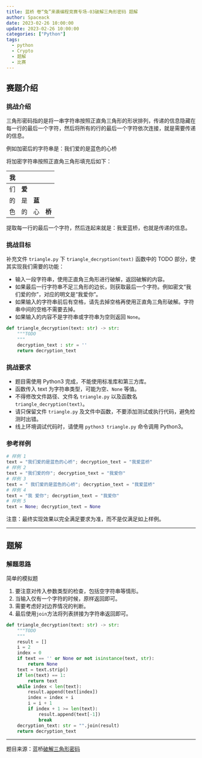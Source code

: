 ```yaml
---
title: 蓝桥 卷“兔”来袭编程竞赛专场-03破解三角形密码 题解
author: Spaceack
date: 2023-02-26 10:00:00
update: 2023-02-26 10:00:00
categories: ["Python"]
tags: 
  - python
  - Crypto
  - 题解
  - 比赛
---
```

## 赛题介绍

### 挑战介绍

三角形密码指的是将一串字符串按照正直角三角形的形状排列，传递的信息隐藏在每一行的最后一个字符，然后将所有的行的最后一个字符依次连接，就是需要传递的信息。

例如加密后的字符串是：我们爱的是蓝色的心桥

将加密字符串按照正直角三角形填充后如下：

| 我 |  |  |  |
| ---- | ---- | ---- | ---- |
| 们 | **爱** |  |  |
| 的 | 是 | **蓝** |  |
| 色 | 的 | 心 | **桥** |

提取每一行的最后一个字符，然后连起来就是：我爱蓝桥，也就是传递的信息。

### 挑战目标

补充文件 `triangle.py` 下 `triangle_decryption(text)` 函数中的 TODO 部分，使其实现我们需要的功能：

- 输入一段字符串，使用正直角三角形进行破解，返回破解的内容。
- 如果最后一行字符串不足三角形的边长，则获取最后一个字符。例如密文“我们爱的你”，对应的明文是“我爱你”。
- 如果输入的字符串前后有空格，请先去掉空格再使用正直角三角形破解。字符串中间的空格不需要去掉。
- 如果输入的内容不是字符串或字符串为空则返回 `None`。

```python
def triangle_decryption(text: str) -> str:
    """TODO
    """
    decryption_text : str = ''
    return decryption_text
```

### 挑战要求

- 题目需使用 Python3 完成，不能使用标准库和第三方库。
- 函数传入 text 为字符串类型，可能为空、`None` 等值。
- 不得修改文件路径、文件名 `triangle.py` 以及函数名 `triangle_decryption(text)`。
- 请只保留文件 `triangle.py` 及文件中函数，不要添加测试或执行代码，避免检测时出错。
- 线上环境调试代码时，请使用 `python3 triangle.py` 命令调用 Python3。

### 参考样例

```python
# 样例 1
text = "我们爱的是蓝色的心桥"; decryption_text = "我爱蓝桥"
# 样例 2
text = "我们爱的你"; decryption_text = "我爱你"
# 样例 3
text = " 我们爱的是蓝色的心桥"; decryption_text = "我爱蓝桥"
# 样例 4
text = "我 爱你"; decryption_text = "我爱你"
# 样例 5
text = None; decryption_text = None
```

注意：最终实现效果以完全满足要求为准，而不是仅满足如上样例。

---

## 题解

### 解题思路

简单的模拟题

1. 要注意对传入参数类型的检查，包括空字符串等情形。
2. 当输入仅有一个字符的时候，原样返回即可。
3. 需要考虑好对边界情况的判断。
4. 最后使用`join`方法将列表拼接为字符串返回即可。

```python
def triangle_decryption(text: str) -> str:
    """TODO
    """
    result = []
    i = 2
    index = 0
    if text == '' or None or not isinstance(text, str):
        return None
    text = text.strip()
    if len(text) == 1:
        return text
    while index < len(text):
        result.append(text[index])
        index = index + i
        i = i + 1
        if index + 1 >= len(text):
            result.append(text[-1])
            break
    decryption_text: str = "".join(result)
    return decryption_text
```

---

题目来源：蓝桥[破解三角形密码](https://www.lanqiao.cn/problems/2397/learning/?contest_id=83)
